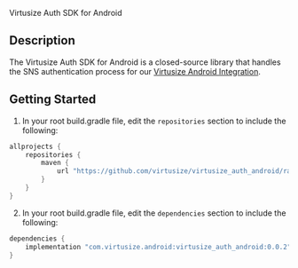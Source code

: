 Virtusize Auth SDK for Android

## Description

The Virtusize Auth SDK for Android is a closed-source library that handles the SNS authentication process for our [Virtusize Android Integration](https://github.com/virtusize/integration_android).

## Getting Started

1. In your root build.gradle file, edit the `repositories` section to include the following:

```groovy
allprojects {
    repositories {
        maven {
            url "https://github.com/virtusize/virtusize_auth_android/raw/main"
        }
    }
}
```

2. In your root build.gradle file, edit the `dependencies` section to include the following:

```groovy
dependencies {
    implementation "com.virtusize.android:virtusize_auth_android:0.0.2"
}
```
